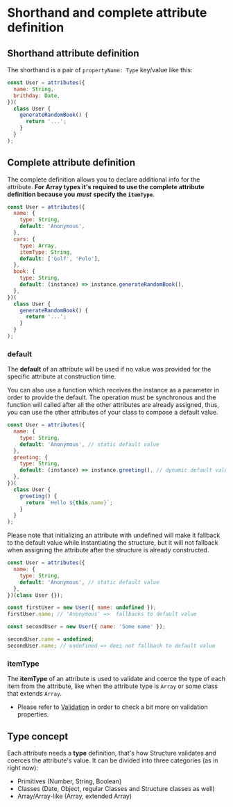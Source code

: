 # Shorthand and complete attribute definition

## Shorthand attribute definition

The shorthand is a pair of `propertyName: Type` key/value like this:

```javascript
const User = attributes({
  name: String,
  brithday: Date,
})(
  class User {
    generateRandomBook() {
      return '...';
    }
  }
);
```

## Complete attribute definition

The complete definition allows you to declare additional info for the attribute. **For Array types it's required to use the complete attribute definition because you** _**must**_ **specify the `itemType`**.

```javascript
const User = attributes({
  name: {
    type: String,
    default: 'Anonymous',
  },
  cars: {
    type: Array,
    itemType: String,
    default: ['Golf', 'Polo'],
  },
  book: {
    type: String,
    default: (instance) => instance.generateRandomBook(),
  },
})(
  class User {
    generateRandomBook() {
      return '...';
    }
  }
);
```

### default

The **default** of an attribute will be used if no value was provided for the specific attribute at construction time.

You can also use a function which receives the instance as a parameter in order to provide the default. The operation must be synchronous and the function will called after all the other attributes are already assigned, thus, you can use the other attributes of your class to compose a default value.

```javascript
const User = attributes({
  name: {
    type: String,
    default: 'Anonymous', // static default value
  },
  greeting: {
    type: String,
    default: (instance) => instance.greeting(), // dynamic default value
  },
})(
  class User {
    greeting() {
      return `Hello ${this.name}`;
    }
  }
);
```

Please note that initializing an attribute with undefined will make it fallback to the default value while instantiating the structure, but it will not fallback when assigning the attribute after the structure is already constructed.

```javascript
const User = attributes({
  name: {
    type: String,
    default: 'Anonymous', // static default value
  },
})(class User {});

const firstUser = new User({ name: undefined });
firstUser.name; // 'Anonymous' =>  fallbacks to default value

const secondUser = new User({ name: 'Some name' });

secondUser.name = undefined;
secondUser.name; // undefined => does not fallback to default value
```

### itemType

The **itemType** of an attribute is used to validate and coerce the type of each item from the attribute, like when the attribute type is `Array` or some class that extends `Array`.

* Please refer to [Validation](../validation/) in order to check a bit more on validation properties.

## Type concept

Each attribute needs a **type** definition, that's how Structure validates and coerces the attribute's value. It can be divided into three categories \(as in right now\):

* Primitives \(Number, String, Boolean\)
* Classes \(Date, Object, regular Classes and Structure classes as well\)
* Array/Array-like \(Array, extended Array\)

